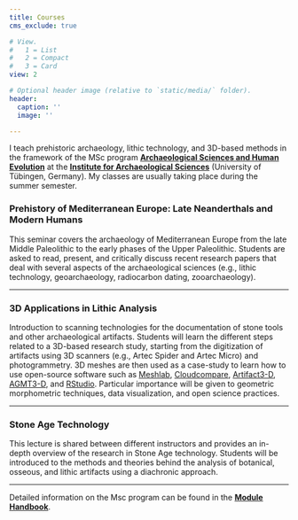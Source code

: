```yaml
---
title: Courses
cms_exclude: true

# View.
#   1 = List
#   2 = Compact
#   3 = Card
view: 2

# Optional header image (relative to `static/media/` folder).
header:
  caption: ''
  image: ''

---
```


I teach prehistoric archaeology, lithic technology, and 3D-based methods in the framework of the MSc program [**Archaeological Sciences and Human Evolution**](https://uni-tuebingen.de/en/study/finding-a-course/degree-programs-available/detail/course/archaeological-sciences-and-human-evolution-master/) at the [**Institute for Archaeological Sciences**](https://uni-tuebingen.de/en/faculties/faculty-of-science/departments/geosciences/work-groups-contacts/prehistory-and-archaeological-sciences/ina/) (University of Tübingen, Germany). My classes are usually taking place during the summer semester.



### Prehistory of Mediterranean Europe: Late Neanderthals and Modern Humans

This seminar covers the archaeology of Mediterranean Europe from the late Middle Paleolithic to the early phases of the Upper Paleolithic. Students are asked to read, present, and critically discuss recent research papers that deal with several aspects of the archaeological sciences (e.g., lithic technology, geoarchaeology, radiocarbon dating, zooarchaeology).

---

### 3D Applications in Lithic Analysis

Introduction to scanning technologies for the documentation of stone tools and other archaeological artifacts. Students will learn the different steps related to a 3D-based research study, starting from the digitization of artifacts using 3D scanners (e.g., Artec Spider and Artec Micro) and photogrammetry. 3D meshes are then used as a case-study to learn how to use open-source software such as [Meshlab](https://www.meshlab.net/), [Cloudcompare](https://www.danielgm.net/cc/), [Artifact3-D](https://journals.plos.org/plosone/article?id=10.1371/journal.pone.0268401), [AGMT3-D](https://journals.plos.org/plosone/article?id=10.1371/journal.pone.0207890), and [RStudio](https://www.rstudio.com/). Particular importance will be given to geometric morphometric techniques, data visualization, and open science practices.

---

### Stone Age Technology

This lecture is shared between different instructors and provides an in-depth overview of the research in Stone Age technology. Students will be introduced to the methods and theories behind the analysis of botanical, osseous, and lithic artifacts using a diachronic approach.

---

Detailed information on the Msc program can be found in the [**Module Handbook**](https://uni-tuebingen.de/securedl/sdl-eyJ0eXAiOiJKV1QiLCJhbGciOiJIUzI1NiJ9.eyJpYXQiOjE2NjMzMTUyNDksImV4cCI6MTY2MzQwNTI0MywidXNlciI6MCwiZ3JvdXBzIjpbMCwtMV0sImZpbGUiOiJmaWxlYWRtaW5cL1VuaV9UdWViaW5nZW5cL0Zha3VsdGFldGVuXC9NYXROYXRcL0ZhY2hiZXJlaWNoZVwvR2Vvd2lzc2Vuc2NoYWZ0ZW5cL0FyYmVpdHNncnVwcGVuXC9Vcmdlc2NoaWNodGVfX19OYXR1cndpc3NlbnNjaGFmdGxpY2hlX0FyY2hcdTAwZTRvbG9naWVcL1N0dWRpdW1cLzIwMjFfQVNIRV9tb2R1bGVfaGFuZGJvb2sucGRmIiwicGFnZSI6MjMxNDIyfQ.Z49qhS777Hm0l69Zryiy7gJLCpjhO5s-FuR1xRpEEZY/2021_ASHE_module_handbook.pdf).
